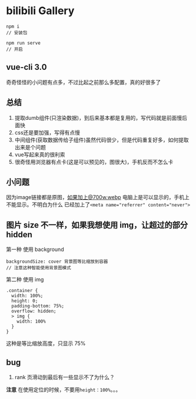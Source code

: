 # bilibili Gallery

```
npm i  
// 安装包

npm run serve 
// 开启
```

## vue-cli 3.0
奇奇怪怪的小问题有点多，不过比起之前那么多配置，真的好很多了

## 总结
1. 提取dumb组件(只渲染数据)，到后来基本都是复用的，写代码就是前面慢后面快
2. css还是要加强，写得有点慢
3. 中间组件(获取数据传给子组件)虽然代码很少，但是代码重复好多，如何提取出来是个问题
4. vue写起来真的很利索
5. 很奇怪用浏览器有点卡(这是可以预见的，图很大)，手机反而不怎么卡

## 小问题
因为image链接都是原图，如果加上@700w.webp 电脑上是可以显示的，手机上不能显示。不明白为什么
已经加上了`<meta name="referrer" content="never">`
## 图片 size 不一样，如果我想使用 img，让超过的部分 hidden

第一种 使用 background

```
backgroundSize: cover 背景图等比缩放到容器
// 注意这种智能使用背景图模式
```

第二种 使用 img

```
.container {
  width: 100%;
  height: 0;
  padding-bottom: 75%;
  overflow: hidden;
  > img {
    width: 100%
  }
}
```

这种是等比缩放高度，只显示 75%

## bug

1.  rank 页滑动到最后有一些显示不了为什么？

**注意** 在使用定位的时候，不要用`height：100%`。。。
